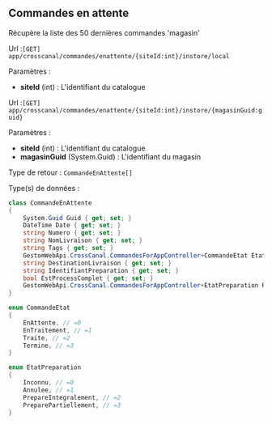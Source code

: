 ## <span id='commandesenattente'>Commandes en attente</span>

Récupère la liste des 50 dernières commandes 'magasin'

Url :`[GET] app/crosscanal/commandes/enattente/{siteId:int}/instore/local`

Paramètres : 

- **siteId** (int) : L'identifiant du catalogue

Url :`[GET] app/crosscanal/commandes/enattente/{siteId:int}/instore/{magasinGuid:guid}`

Paramètres : 

- **siteId** (int) : L'identifiant du catalogue
- **magasinGuid** (System.Guid) : L'identifiant du magasin

Type de retour : `CommandeEnAttente[]`

Type(s) de données :

```csharp
class CommandeEnAttente
{
	System.Guid Guid { get; set; }
	DateTime Date { get; set; }
	string Numero { get; set; }
	string NomLivraison { get; set; }
	string Tags { get; set; }
	GestomWebApi.CrossCanal.CommandesForAppController+CommandeEtat Etat { get; set; }
	string DestinationLivraison { get; set; }
	string IdentifiantPreparation { get; set; }
	bool EstProcessComplet { get; set; }
	GestomWebApi.CrossCanal.CommandesForAppController+EtatPreparation ResultatPreparation { get; set; }
}

enum CommandeEtat
{
	EnAttente, // =0
	EnTraitement, // =1
	Traite, // =2
	Termine, // =3
}

enum EtatPreparation
{
	Inconnu, // =0
	Annulee, // =1
	PrepareIntegralement, // =2
	PreparePartiellement, // =3
}

```


